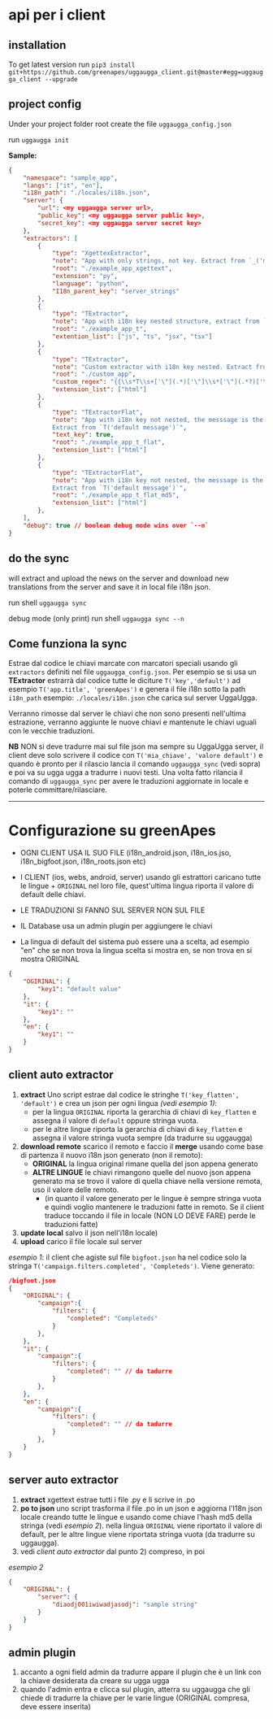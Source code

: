 # api per i client

## installation

To get latest version run `pip3 install git+https://github.com/greenapes/uggaugga_client.git@master#egg=uggaugga_client --upgrade`

## project config
Under your project folder root create the file `uggaugga_config.json`

run `uggaugga init`

**Sample:**
```json
{
    "namespace": "sample_app",
    "langs": ["it", "en"],
    "i18n_path": "./locales/i18n.json",
    "server": {
        "url": <my uggaugga server url>,
        "public_key": <my uggaugga server public key>,
        "secret_key": <my uggaugga server secret key>
    },
    "extractors": [
        {
            "type": "XgettexExtractor",
            "note": "App with only strings, not key. Extract from `_('my text')`",
            "root": "./example_app_xgettext",
            "extension": "py",
            "language": "python",
            "I18n_parent_key": "server_strings"
        },
        {
            "type": "TExtractor",
            "note": "App with i18n key nested structure, extract from `T('key.nested', 'default text')` ",
            "root": "./example_app_t",
            "extention_list": ["js", "ts", "jsx", "tsx"]
        },
        {
            "type": "TExtractor",
            "note": "Custom extractor with i18n key nested. Extract from `{{ T 'key.nested' 'default text' }}`",
            "root": "./custom_app",
            "custom_regex": "{{\\s*T\\s+['\"](.*)['\"]\\s*['\"](.*?)['\"]\\s*}}",
            "extension_list": ["html"]
        },
        {
            "type": "TExtractorFlat",
            "note": "App with i18n key not nested, the messsage is the key. 
            Extract from `T('default message')`",
            "text_key": true,
            "root": "./example_app_t_flat",
            "extension_list": ["html"]
        },
        {
            "type": "TExtractorFlat",
            "note": "App with i18n key not nested, the messsage is the key encoded in md5. 
            Extract from `T('default message')`",
            "root": "./example_app_t_flat_md5",
            "extension_list": ["html"]
        },
    ],
    "debug": true // boolean debug mode wins over `--n`
}
```

## do the sync
will extract and upload the news on the server and download new translations from the server and save it in local file i18n json.

run shell `uggaugga sync`

debug mode (only print)
run shell `uggaugga sync --n`


## Come funziona la sync

Estrae dal codice le chiavi marcate con marcatori speciali usando gli `extractors` definiti nel file `uggaugga_config.json`. 
Per esempio se si usa un **TExtractor** estrarrà dal codice tutte le diciture `T('key','default')` ad esempio `T('app.title', 'greenApes')` e genera il file  i18n sotto la path `i18n_path` esempio: `./locales/i18n.json` che carica sul server UggaUgga.

Verranno rimosse dal server le chiavi che non sono presenti nell'ultima estrazione, verranno aggiunte le nuove chiavi e mantenute le chiavi uguali con le vecchie traduzioni.

**NB**
NON si deve tradurre mai sul file json ma sempre su UggaUgga server, il client deve solo scrivere il codice con `T('mia_chiave', 'valore default')` e quando è pronto per il rilascio lancia il comando `uggaugga_sync` (vedi sopra) e poi va su ugga ugga a tradurre i nuovi testi. Una volta fatto rilancia il comando di `uggaugga_sync` per avere le traduzioni aggiornate in locale e poterle committare/rilasciare.

-------------------------------

# Configurazione su greenApes
- OGNI CLIENT USA IL SUO FILE (i18n_android.json, i18n_ios.jso, i18n_bigfoot.json, i18n_roots.json etc)

- I CLIENT (ios, webs, android, server) usando gli estrattori caricano tutte le lingue + `ORIGINAL` nel loro file, quest'ultima lingua riporta il valore di default delle chiavi.

- LE TRADUZIONI SI FANNO SUL SERVER NON SUL FILE

- IL Database usa un admin plugin per aggiungere le chiavi

- La lingua di default del sistema può essere una a scelta, ad esempio "en" che se non trova la lingua scelta si mostra en, se non trova en si mostra ORIGINAL

```json
{
    "OGIRINAL": {
        "key1": "default value"
    },
    "it": {
        "key1": ""
    },
    "en": {
        "key1": ""
    }
}
```

## client auto extractor

1)  **extract** Uno script estrae dal codice le stringhe `T('key_flatten', 'default')` e crea un json per ogni lingua *(vedi esempio 1)*:
    -   per la lingua `ORIGINAL` riporta la gerarchia di chiavi di `key_flatten` e assegna il valore di `default` oppure stringa vuota.
    - per le altre lingue riporta la gerarchia di chiavi di `key_flatten` e assegna il valore stringa vuota sempre (da tradurre su uggaugga)
2) **download remote** scarico il remoto e faccio il **merge** usando come base di partenza il nuovo i18n json generato (non il remoto):
    - **ORIGINAL** la lingua original rimane quella del json appena generato
    - **ALTRE LINGUE** le chiavi rimangono quelle del nuovo json appena generato ma se trovo il valore di quella chiave nella versione remota, uso il valore delle remoto.
        - (in quanto il valore generato per le lingue è sempre stringa vuota e quindi voglio mantenere le traduzioni fatte in remoto. Se il client traduce toccando il file in locale (NON LO DEVE FARE) perde le traduzioni fatte)
3) **update local** salvo il json nell'i18n locale)
4) **upload** carico il file locale sul server

*esempio 1*: 
il client che agiste sul file `bigfoot.json` ha nel codice solo la stringa `T('campaign.filters.completed', 'Completeds')`. Viene generato:

```json
/bigfoot.json
{
    "ORIGINAL": {
        "campaign":{
            "filters": {
                "completed": "Completeds"
            }
        },
    },
    "it": {
        "campaign":{
            "filters": {
                "completed": "" // da tadurre
            }
        },
    },
    "en": {
        "campaign":{
            "filters": {
                "completed": "" // da tadurre
            }
        },
    }
}
```

## server auto extractor

1) **extract** xgettext estrae tutti i file .py e li scrive in .po
2) **po to json** uno script trasforma il file .po in un json e aggiorna l'I18n json locale creando tutte le lingue e usando come chiave l'hash md5 della stringa (vedi *esempio 2*).
nella lingua `ORIGINAL` viene riportato il valore di default, per le altre lingue viene riportata stringa vuota (da tradurre su uggaugga).
3) vedi *client auto extractor* dal punto 2) compreso, in poi

*esempio 2*
```json
{
    "ORIGINAL": {
        "server": {
            "diaodj001iwiwadjasodj": "sample string"
        }
    }
}
```

## admin plugin

1) accanto a ogni field admin da tradurre appare il plugin che è un link con la chiave desiderata da creare su ugga ugga
2) quando l'admin entra e clicca sul plugin, atterra su uggaugga che gli chiede di tradurre la chiave per le varie lingue (ORIGINAL compresa, deve essere inserita)